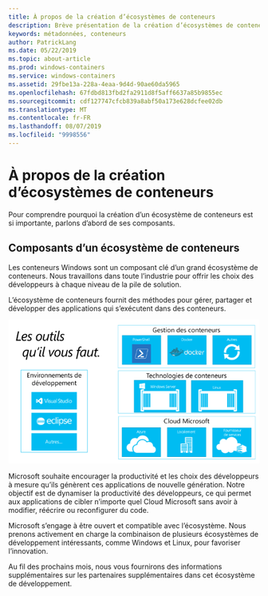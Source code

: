 ```yaml
---
title: À propos de la création d’écosystèmes de conteneurs
description: Brève présentation de la création d’écosystèmes de conteneurs.
keywords: métadonnées, conteneurs
author: PatrickLang
ms.date: 05/22/2019
ms.topic: about-article
ms.prod: windows-containers
ms.service: windows-containers
ms.assetid: 29fbe13a-228a-4eaa-9d4d-90ae60da5965
ms.openlocfilehash: 67fdbd813fbd2fa2911d8f5aff6637a85b9855ec
ms.sourcegitcommit: cdf127747cfcb839a8abf50a173e628dcfee02db
ms.translationtype: MT
ms.contentlocale: fr-FR
ms.lasthandoff: 08/07/2019
ms.locfileid: "9998556"
---
```

# <a name="about-building-container-ecosystems"></a>À propos de la création d’écosystèmes de conteneurs

Pour comprendre pourquoi la création d’un écosystème de conteneurs est si importante, parlons d’abord de ses composants.

## <a name="components-of-a-container-ecosystem"></a>Composants d’un écosystème de conteneurs

Les conteneurs Windows sont un composant clé d’un grand écosystème de conteneurs. Nous travaillons dans toute l’industrie pour offrir les choix des développeurs à chaque niveau de la pile de solution.

L’écosystème de conteneurs fournit des méthodes pour gérer, partager et développer des applications qui s’exécutent dans des conteneurs.

![](media/containerEcosystem.png)

Microsoft souhaite encourager la productivité et les choix des développeurs à mesure qu’ils génèrent ces applications de nouvelle génération. Notre objectif est de dynamiser la productivité des développeurs, ce qui permet aux applications de cibler n’importe quel Cloud Microsoft sans avoir à modifier, réécrire ou reconfigurer du code.

Microsoft s’engage à être ouvert et compatible avec l’écosystème. Nous prenons activement en charge la combinaison de plusieurs écosystèmes de développement intéressants, comme Windows et Linux, pour favoriser l’innovation.

Au fil des prochains mois, nous vous fournirons des informations supplémentaires sur les partenaires supplémentaires dans cet écosystème de développement.